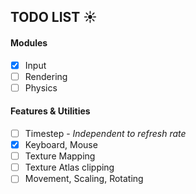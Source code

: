 ﻿## TODO LIST :sunny:
#### Modules
- [x] Input
- [ ] Rendering
- [ ] Physics
#### Features & Utilities
- [ ] Timestep - *Independent to refresh rate*
- [x] Keyboard, Mouse
- [ ] Texture Mapping
- [ ] Texture Atlas clipping
- [ ] Movement, Scaling, Rotating
